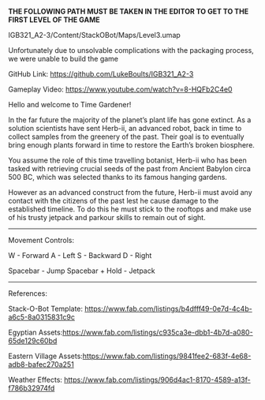 **THE FOLLOWING PATH MUST BE TAKEN IN THE EDITOR TO GET TO THE FIRST LEVEL OF THE GAME**

IGB321_A2-3/Content/StackOBot/Maps/Level3.umap

Unfortunately due to unsolvable complications with the packaging process, we were unable to build the game

GitHub Link: https://github.com/LukeBoults/IGB321_A2-3

Gameplay Video: https://www.youtube.com/watch?v=8-HQFb2C4e0

Hello and welcome to Time Gardener!

In the far future the  majority of the planet’s plant life has gone extinct. As a solution scientists have sent Herb-ii, an advanced robot, back in time to collect samples from the greenery of the past. Their  goal is to eventually bring enough plants forward in time to restore the Earth’s broken biosphere.

You assume the role of this time travelling botanist, Herb-ii who has been tasked with retrieving crucial seeds of the past from Ancient Babylon circa 500 BC, which was selected thanks to its famous hanging gardens.  

However as an advanced construct from the future, Herb-ii must avoid any contact with the citizens of the past lest he cause damage to the established timeline. To do this he must stick to the rooftops and make use of his trusty jetpack and parkour skills to remain out of sight.

---------------------------------------------------------------------------------------------------------

Movement Controls:

W - Forward
A - Left
S - Backward
D - Right

Spacebar - Jump
Spacebar + Hold - Jetpack

---------------------------------------------------------------------------------------------------------

References:

Stack-O-Bot Template: https://www.fab.com/listings/b4dfff49-0e7d-4c4b-a6c5-8a0315831c9c

Egyptian Assets:https://www.fab.com/listings/c935ca3e-dbb1-4b7d-a080-65de129c60bd

Eastern Village Assets:https://www.fab.com/listings/9841fee2-683f-4e68-adb8-bafec270a251

Weather Effects: https://www.fab.com/listings/906d4ac1-8170-4589-a13f-f786b32974fd
